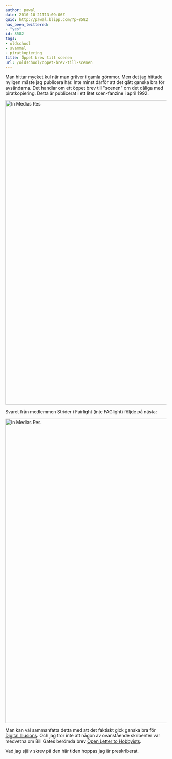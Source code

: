 ```yaml
---
author: pawal
date: 2010-10-21T13:09:06Z
guid: http://pawal.blipp.com/?p=8582
has_been_twittered:
- "yes"
id: 8582
tags:
- oldschool
- svammel
- piratkopiering
title: Öppet brev till scenen
url: /oldschool/oppet-brev-till-scenen
---
```


Man hittar mycket kul när man gräver i gamla gömmor. Men det jag
hittade nyligen måste jag publicera här. Inte minst därför att det
gått ganska bra för avsändarna. Det handlar om ett öppet brev till
"scenen" om det dåliga med piratkopiering. Detta är publicerat i ett
litet scen-fanzine i april 1992.

<a data-flickr-embed="true"  href="https://www.flickr.com/photos/pawal/33357961184/in/photostream/" title="In Medias Res"><img src="https://c1.staticflickr.com/3/2904/33357961184_3e43bd4ed8_o.png" width="675" height="950" alt="In Medias Res"></a><script async src="//embedr.flickr.com/assets/client-code.js" charset="utf-8"></script>

Svaret från medlemmen Strider i Fairlight (inte FAGlight) följde på nästa:

<a data-flickr-embed="true"  href="https://www.flickr.com/photos/pawal/34069590811/in/photostream/" title="In Medias Res"><img src="https://c1.staticflickr.com/3/2939/34069590811_a801ee627b_o.png" width="665" height="950" alt="In Medias Res"></a><script async src="//embedr.flickr.com/assets/client-code.js" charset="utf-8"></script>

Man kan väl sammanfatta detta med att det faktiskt gick ganska bra för
<a href="http://www.dice.se/">Digital Illusions</a>. Och jag tror inte
att någon av ovanstående skribenter var medvetna om Bill Gates berömda
brev <a href="http://en.wikipedia.org/wiki/Open_Letter_to_Hobbyists">Open
Letter to Hobbyists</a>.

Vad jag själv skrev på den här tiden hoppas jag är preskriberat.
